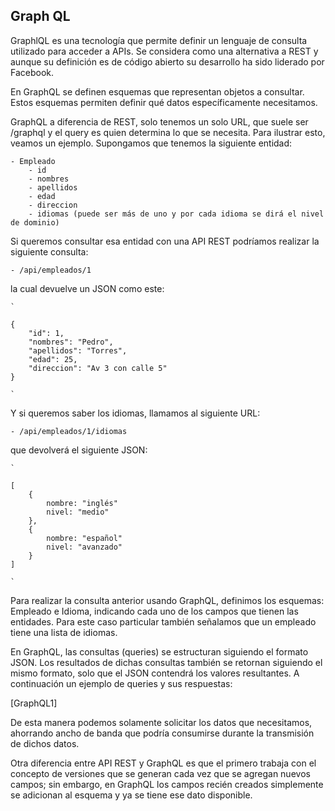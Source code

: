 ## Graph QL

GraphlQL es una tecnología que permite definir un lenguaje de consulta utilizado para acceder a APIs. Se considera como una alternativa a REST y aunque su definición es de código abierto su desarrollo ha sido liderado por Facebook.

En GraphQL se definen esquemas que representan objetos a consultar. Estos esquemas permiten definir qué datos específicamente necesitamos. 

GraphQL a diferencia de REST, solo tenemos un solo URL, que suele ser /graphql y el query es quien determina lo que se necesita. Para ilustrar esto, veamos un ejemplo. Supongamos que tenemos la siguiente entidad:

    - Empleado
        - id
        - nombres
        - apellidos
        - edad
        - direccion
        - idiomas (puede ser más de uno y por cada idioma se dirá el nivel de dominio)

Si queremos consultar esa entidad con una API REST podríamos realizar la siguiente consulta:

    - /api/empleados/1

la cual devuelve un JSON como este:

	`

	{
		"id": 1,
		"nombres": "Pedro",
		"apellidos": "Torres",
		"edad": 25,
		"direccion": "Av 3 con calle 5"
	}

	`

Y si queremos saber los idiomas, llamamos al siguiente URL:

	- /api/empleados/1/idiomas

que devolverá el siguiente JSON:

	`

	[
		{
			nombre: "inglés"
			nivel: "medio"
		},
		{
			nombre: "español"
			nivel: "avanzado"
		}
	]

	`

Para realizar la consulta anterior usando GraphQL, definimos los esquemas: Empleado e Idioma, indicando cada uno de los campos que tienen las entidades. Para este caso particular también señalamos que un empleado tiene una lista de idiomas.

En GraphQL, las consultas (queries) se estructuran siguiendo el formato JSON. Los resultados de dichas consultas también se retornan siguiendo el mismo formato, solo que el JSON contendrá los valores resultantes. A continuación un ejemplo de queries y sus respuestas:

[GraphQL1]

De esta manera podemos solamente solicitar los datos que necesitamos, ahorrando ancho de banda que podría consumirse durante la transmisión de dichos datos.

Otra diferencia entre API REST y GraphQL es que el primero trabaja con el concepto de versiones que se generan cada vez que se agregan nuevos campos; sin embargo, en GraphQL los campos recién creados simplemente se adicionan al esquema y ya se tiene ese dato disponible.